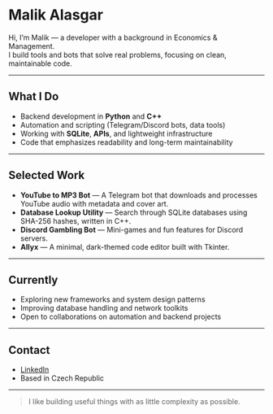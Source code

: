 # Malik Alasgar

Hi, I’m Malik — a developer with a background in Economics & Management.  
I build tools and bots that solve real problems, focusing on clean, maintainable code.

---

## What I Do
- Backend development in **Python** and **C++**
- Automation and scripting (Telegram/Discord bots, data tools)
- Working with **SQLite**, **APIs**, and lightweight infrastructure
- Code that emphasizes readability and long-term maintainability

---

## Selected Work
- **YouTube to MP3 Bot** — A Telegram bot that downloads and processes YouTube audio with metadata and cover art.  
- **Database Lookup Utility** — Search through SQLite databases using SHA-256 hashes, written in C++.  
- **Discord Gambling Bot** — Mini-games and fun features for Discord servers.  
- **Allyx** — A minimal, dark-themed code editor built with Tkinter.

---

## Currently
- Exploring new frameworks and system design patterns  
- Improving database handling and network toolkits  
- Open to collaborations on automation and backend projects

---

## Contact
- [LinkedIn](https://www.linkedin.com/in/malik-alasgar-630ba6367)  
- Based in Czech Republic  

---

> I like building useful things with as little complexity as possible.
